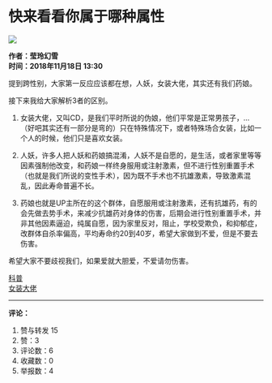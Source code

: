 # 快来看看你属于哪种属性

![](//i2.hdslb.com/bfs/face/b749a56a3aaa5be56dde6901abb5dea5c40c5959.jpg@56w_56h_!web-dynamic.webp)

**作者：莹玲幻雪**  
**时间：2018年11月18日 13:30**  

提到跨性别，大家第一反应应该都在想，人妖，女装大佬，其实还有我们药娘。

接下来我给大家解析3者的区别。

1. 女装大佬，又叫CD，是我们平时所说的伪娘，他们平常是正常男孩子，...（好吧其实还有一部分是弯的）只在特殊情况下，或者特殊场合女装，比如一个人的时候，他们只是喜欢女装。

2. 人妖，许多人把人妖和药娘搞混淆，人妖不是自愿的，是生活，或者家里等等因素强制他改变，和药娘一样终身服用或注射激素，但不进行性别重置手术（也就是我们所说的变性手术），因为既不手术也不抗雄激素，导致激素混乱，因此寿命普遍不长。

3. 药娘也就是UP主所在的这个群体，自愿服用或注射激素，还有抗雄药，有的会先做去势手术，来减少抗雄药对身体的伤害，后期会进行性别重置手术，并非其他因素逼迫，纯属自愿，因为家里反对，阻止，学校受欺负，和抑郁症，改群体自杀率偏高，平均寿命约20到40岁，希望大家做到不爱，但是不要去伤害。

希望大家不要歧视我们，如果爱就大胆爱，不爱请勿伤害。

[科普](//search.bilibili.com/all?keyword=%E7%A7%91%E6%99%AE)  
[女装大佬](//search.bilibili.com/all?keyword=%E5%A5%B3%E8%A3%85%E5%A4%A7%E4%BD%AC)  

---

**评论：**

1. 赞与转发 15
2. 赞：3
3. 评论数：6
4. 收藏数：0
5. 举报数：4